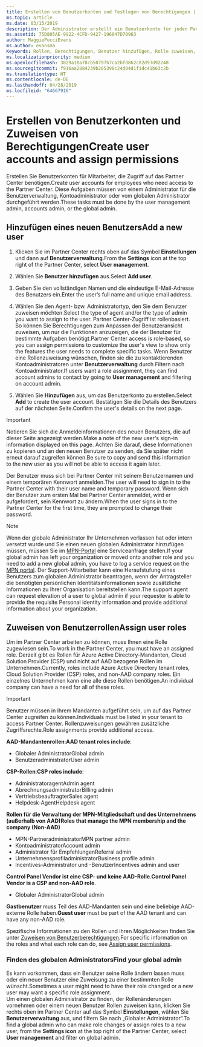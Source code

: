 ```yaml
---
title: Erstellen von Benutzerkonten und Festlegen von Berechtigungen | Partner Center
ms.topic: article
ms.date: 03/15/2019
description: Der Administrator erstellt ein Benutzerkonto für jeden Partnermitarbeiter, der Zugriff auf Partner Center benötigt.
ms.assetid: 75D805AE-9922-4CFD-9427-196047D70963
author: MaggiePucciEvans
ms.author: evansma
Keywords: Rollen, Berechtigungen, Benutzer hinzufügen, Rolle zuweisen, Administrator, Agent
ms.localizationpriority: medium
ms.openlocfilehash: 3829a18a78cb50797b7ca2bfd862c82d93d92248
ms.sourcegitcommit: f916aa2884239b205398c24d04d1f1dc41b63c2b
ms.translationtype: HT
ms.contentlocale: de-DE
ms.lasthandoff: 04/28/2019
ms.locfileid: "64667916"
---
```

# <a name="create-user-accounts-and-assign-permissions"></a><span data-ttu-id="c69ad-104">Erstellen von Benutzerkonten und Zuweisen von Berechtigungen</span><span class="sxs-lookup"><span data-stu-id="c69ad-104">Create user accounts and assign permissions</span></span>

<span data-ttu-id="c69ad-105">Erstellen Sie Benutzerkonten für Mitarbeiter, die Zugriff auf das Partner Center benötigen.</span><span class="sxs-lookup"><span data-stu-id="c69ad-105">Create user accounts for employees who need access to the Partner Center.</span></span> <span data-ttu-id="c69ad-106">Diese Aufgaben müssen von einem Administrator für die Benutzerverwaltung, Kontoadministrator oder vom globalen Administrator durchgeführt werden.</span><span class="sxs-lookup"><span data-stu-id="c69ad-106">These tasks must be done by the user management admin, accounts admin, or the global admin.</span></span> 


## <a name="add-a-new-user"></a><span data-ttu-id="c69ad-107">Hinzufügen eines neuen Benutzers</span><span class="sxs-lookup"><span data-stu-id="c69ad-107">Add a new user</span></span>

1. <span data-ttu-id="c69ad-108">Klicken Sie im Partner Center rechts oben auf das Symbol **Einstellungen** und dann auf **Benutzerverwaltung**.</span><span class="sxs-lookup"><span data-stu-id="c69ad-108">From the **Settings** icon at the top right of the Partner Center, select **User management**.</span></span>

2.  <span data-ttu-id="c69ad-109">Wählen Sie **Benutzer hinzufügen** aus.</span><span class="sxs-lookup"><span data-stu-id="c69ad-109">Select **Add user**.</span></span>

3.  <span data-ttu-id="c69ad-110">Geben Sie den vollständigen Namen und die eindeutige E-Mail-Adresse des Benutzers ein.</span><span class="sxs-lookup"><span data-stu-id="c69ad-110">Enter the user’s full name and unique email address.</span></span>

4.  <span data-ttu-id="c69ad-111">Wählen Sie den Agent- bzw. Administratortyp, den Sie dem Benutzer zuweisen möchten.</span><span class="sxs-lookup"><span data-stu-id="c69ad-111">Select the type of agent and/or the type of admin you want to assign to the user.</span></span> <span data-ttu-id="c69ad-112">Partner Center-Zugriff ist rollenbasiert. So können Sie Berechtigungen zum Anpassen der Benutzeransicht zuweisen, um nur die Funktionen anzuzeigen, die der Benutzer für bestimmte Aufgaben benötigt.</span><span class="sxs-lookup"><span data-stu-id="c69ad-112">Partner Center access is role-based, so you can assign permissions to customize the user's view to show only the features the user needs to complete specific tasks.</span></span>  <span data-ttu-id="c69ad-113">Wenn Benutzer eine Rollenzuweisung wünschen, finden sie die zu kontaktierenden Kontoadministratoren unter **Benutzerverwaltung** durch Filtern nach Kontoadministrator.</span><span class="sxs-lookup"><span data-stu-id="c69ad-113">If users want a role assignment, they can find account admins to contact by going to **User management** and filtering on account admin.</span></span>

5.  <span data-ttu-id="c69ad-114">Wählen Sie **Hinzufügen** aus, um das Benutzerkonto zu erstellen.</span><span class="sxs-lookup"><span data-stu-id="c69ad-114">Select **Add** to create the user account.</span></span> <span data-ttu-id="c69ad-115">Bestätigen Sie die Details des Benutzers auf der nächsten Seite.</span><span class="sxs-lookup"><span data-stu-id="c69ad-115">Confirm the user's details on the next page.</span></span>

> [!IMPORTANT]  
> <span data-ttu-id="c69ad-116">Notieren Sie sich die Anmeldeinformationen des neuen Benutzers, die auf dieser Seite angezeigt werden.</span><span class="sxs-lookup"><span data-stu-id="c69ad-116">Make a note of the new user's sign-in information displayed on this page.</span></span> <span data-ttu-id="c69ad-117">Achten Sie darauf, diese Informationen zu kopieren und an den neuen Benutzer zu senden, da Sie später nicht erneut darauf zugreifen können.</span><span class="sxs-lookup"><span data-stu-id="c69ad-117">Be sure to copy and send this information to the new user as you will not be able to access it again later.</span></span> 

<span data-ttu-id="c69ad-118">Der Benutzer muss sich bei Partner Center mit seinem Benutzernamen und einem temporären Kennwort anmelden.</span><span class="sxs-lookup"><span data-stu-id="c69ad-118">The user will need to sign in to the Partner Center with their user name and temporary password.</span></span> <span data-ttu-id="c69ad-119">Wenn sich der Benutzer zum ersten Mal bei Partner Center anmeldet, wird er aufgefordert, sein Kennwort zu ändern.</span><span class="sxs-lookup"><span data-stu-id="c69ad-119">When the user signs in to the Partner Center for the first time, they are prompted to change their password.</span></span> 

> [!NOTE]  
>  <span data-ttu-id="c69ad-120">Wenn der globale Administrator Ihr Unternehmen verlassen hat oder intern versetzt wurde und Sie einen neuen globalen Administrator hinzufügen müssen, müssen Sie im [MPN-Portal](https://partner.microsoft.com/support) eine Serviceanfrage stellen.</span><span class="sxs-lookup"><span data-stu-id="c69ad-120">If your global admin has left your organization or moved onto another role and you need to add a new global admin, you have to log a service request on the [MPN portal](https://partner.microsoft.com/support).</span></span> <span data-ttu-id="c69ad-121">Der Support-Mitarbeiter kann eine Heraufstufung eines Benutzers zum globalen Administrator beantragen, wenn der Antragsteller die benötigten persönlichen Identitätsinformationen sowie zusätzliche Informationen zu Ihrer Organisation bereitstellen kann.</span><span class="sxs-lookup"><span data-stu-id="c69ad-121">The support agent can request elevation of a user to global admin if your requestor is able to provide the requisite Personal identity information and provide additional information about your organization.</span></span>

## <a name="assign-user-roles"></a><span data-ttu-id="c69ad-122">Zuweisen von Benutzerrollen</span><span class="sxs-lookup"><span data-stu-id="c69ad-122">Assign user roles</span></span>

<span data-ttu-id="c69ad-123">Um im Partner Center arbeiten zu können, muss Ihnen eine Rolle zugewiesen sein.</span><span class="sxs-lookup"><span data-stu-id="c69ad-123">To work in the Partner Center, you must have an assigned role.</span></span>  <span data-ttu-id="c69ad-124">Derzeit gibt es Rollen für Azure Active Directory-Mandanten, Cloud Solution Provider (CSP) und nicht auf AAD bezogene Rollen im Unternehmen.</span><span class="sxs-lookup"><span data-stu-id="c69ad-124">Currently, roles include Azure Active Directory tenant roles, Cloud Solution Provider (CSP) roles, and non-AAD company roles.</span></span> <span data-ttu-id="c69ad-125">Ein einzelnes Unternehmen kann eine alle diese Rollen benötigen.</span><span class="sxs-lookup"><span data-stu-id="c69ad-125">An individual company can have a need for all of these roles.</span></span>

>[!Important]
><span data-ttu-id="c69ad-126">Benutzer müssen in Ihrem Mandanten aufgeführt sein, um auf das Partner Center zugreifen zu können.</span><span class="sxs-lookup"><span data-stu-id="c69ad-126">Individuals must be listed in your tenant to access Partner Center.</span></span> <span data-ttu-id="c69ad-127">Rollenzuweisungen gewähren zusätzliche Zugriffsrechte.</span><span class="sxs-lookup"><span data-stu-id="c69ad-127">Role assignments provide additional access.</span></span>


<span data-ttu-id="c69ad-128">**AAD-Mandantenrollen**:</span><span class="sxs-lookup"><span data-stu-id="c69ad-128">**AAD tenant roles include**:</span></span>
- <span data-ttu-id="c69ad-129">Globaler Administrator</span><span class="sxs-lookup"><span data-stu-id="c69ad-129">Global admin</span></span>
- <span data-ttu-id="c69ad-130">Benutzeradministrator</span><span class="sxs-lookup"><span data-stu-id="c69ad-130">User admin</span></span>

<span data-ttu-id="c69ad-131">**CSP-Rollen**:</span><span class="sxs-lookup"><span data-stu-id="c69ad-131">**CSP roles include**:</span></span>
- <span data-ttu-id="c69ad-132">Administratoragent</span><span class="sxs-lookup"><span data-stu-id="c69ad-132">Admin agent</span></span>
- <span data-ttu-id="c69ad-133">Abrechnungsadministrator</span><span class="sxs-lookup"><span data-stu-id="c69ad-133">Billing admin</span></span>
- <span data-ttu-id="c69ad-134">Vertriebsbeauftragter</span><span class="sxs-lookup"><span data-stu-id="c69ad-134">Sales agent</span></span>
- <span data-ttu-id="c69ad-135">Helpdesk-Agent</span><span class="sxs-lookup"><span data-stu-id="c69ad-135">Helpdesk agent</span></span>

<span data-ttu-id="c69ad-136">**Rollen für die Verwaltung der MPN-Mitgliedschaft und des Unternehmens (außerhalb von AAD)**</span><span class="sxs-lookup"><span data-stu-id="c69ad-136">**Roles that manage the MPN membership and the company (Non-AAD)**</span></span>
- <span data-ttu-id="c69ad-137">MPN-Partneradministrator</span><span class="sxs-lookup"><span data-stu-id="c69ad-137">MPN partner admin</span></span>
- <span data-ttu-id="c69ad-138">Kontoadministrator</span><span class="sxs-lookup"><span data-stu-id="c69ad-138">Account admin</span></span>
- <span data-ttu-id="c69ad-139">Administrator für Empfehlungen</span><span class="sxs-lookup"><span data-stu-id="c69ad-139">Referral admin</span></span>
- <span data-ttu-id="c69ad-140">Unternehmensprofiladministrator</span><span class="sxs-lookup"><span data-stu-id="c69ad-140">Business profile admin</span></span>
- <span data-ttu-id="c69ad-141">Incentives-Administrator und -Benutzer</span><span class="sxs-lookup"><span data-stu-id="c69ad-141">Incentives admin and user</span></span>

<span data-ttu-id="c69ad-142">**Control Panel Vendor ist eine CSP- und keine AAD-Rolle**.</span><span class="sxs-lookup"><span data-stu-id="c69ad-142">**Control Panel Vendor is a CSP and non-AAD role**.</span></span>
- <span data-ttu-id="c69ad-143">Globaler Administrator</span><span class="sxs-lookup"><span data-stu-id="c69ad-143">Global admin</span></span>

<span data-ttu-id="c69ad-144">**Gastbenutzer** muss Teil des AAD-Mandanten sein und eine beliebige AAD-externe Rolle haben.</span><span class="sxs-lookup"><span data-stu-id="c69ad-144">**Guest user** must be part of the AAD tenant and can have any non-AAD role.</span></span>

<span data-ttu-id="c69ad-145">Spezifische Informationen zu den Rollen und ihren Möglichkeiten finden Sie unter [Zuweisen von Benutzerberechtigungen](permissions-overview.md).</span><span class="sxs-lookup"><span data-stu-id="c69ad-145">For specific information on the roles and what each role can do, see [Assign user permissions](permissions-overview.md).</span></span>



### <a name="find-your-global-admin"></a><span data-ttu-id="c69ad-146">Finden des globalen Administrators</span><span class="sxs-lookup"><span data-stu-id="c69ad-146">Find your global admin</span></span>

<span data-ttu-id="c69ad-147">Es kann vorkommen, dass ein Benutzer seine Rolle ändern lassen muss oder ein neuer Benutzer eine Zuweisung zu einer bestimmten Rolle wünscht.</span><span class="sxs-lookup"><span data-stu-id="c69ad-147">Sometimes a user might need to have their role changed or a new user may want a specific role assignment.</span></span>  
<span data-ttu-id="c69ad-148">Um einen globalen Administrator zu finden, der Rollenänderungen vornehmen oder einem neuen Benutzer Rollen zuweisen kann, klicken Sie rechts oben im Partner Center auf das Symbol **Einstellungen**, wählen Sie **Benutzerverwaltung** aus, und filtern Sie nach „Globaler Administrator“.</span><span class="sxs-lookup"><span data-stu-id="c69ad-148">To find a global admin who can make role changes or assign roles to a new user, from the **Settings icon** at the top right of the Partner Center, select **User management** and filter on global admin.</span></span> 








